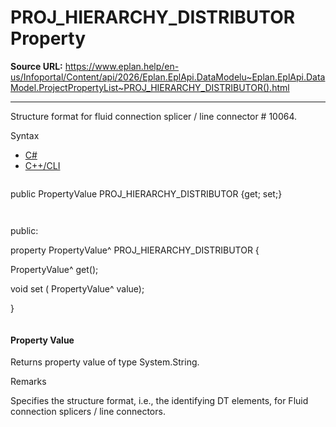 # PROJ_HIERARCHY_DISTRIBUTOR Property

**Source URL:** https://www.eplan.help/en-us/Infoportal/Content/api/2026/Eplan.EplApi.DataModelu~Eplan.EplApi.DataModel.ProjectPropertyList~PROJ_HIERARCHY_DISTRIBUTOR().html

---

Structure format for fluid connection splicer / line connector # 10064.

Syntax

- [C#](#i-syntax-CS)
- [C++/CLI](#i-syntax-CPP2005)

```
```
public PropertyValue PROJ_HIERARCHY_DISTRIBUTOR {get; set;}
```
```

```
```
public:

property PropertyValue^ PROJ_HIERARCHY_DISTRIBUTOR {

   PropertyValue^ get();

   void set (    PropertyValue^ value);

}
```
```

#### Property Value

Returns property value of type System.String.

Remarks

Specifies the structure format, i.e., the identifying DT elements, for Fluid connection splicers / line connectors.
